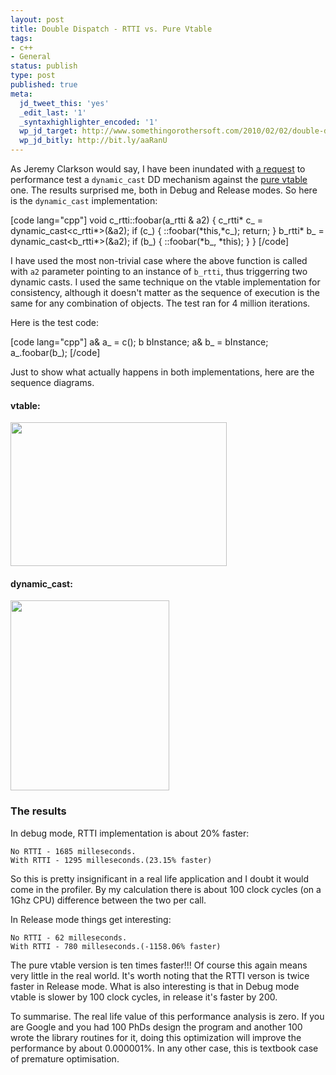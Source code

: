 ```yaml
---
layout: post
title: Double Dispatch - RTTI vs. Pure Vtable
tags:
- c++
- General
status: publish
type: post
published: true
meta:
  jd_tweet_this: 'yes'
  _edit_last: '1'
  _syntaxhighlighter_encoded: '1'
  wp_jd_target: http://www.somethingorothersoft.com/2010/02/02/double-dispatch-rtti-vs-pure-vtable/
  wp_jd_bitly: http://bit.ly/aaRanU
---
```

As Jeremy Clarkson would say, I have been inundated with [a request](http://www.somethingorothersoft.com/2010/02/01/double-dispatch-without-rtti/comment-page-1/#comment-250) to performance test a `dynamic_cast` DD mechanism against the [pure vtable](http://www.somethingorothersoft.com/2010/02/01/double-dispatch-without-rtti/) one. The results surprised me, both in Debug and Release modes. So here is the `dynamic_cast` implementation:

<div class="foo">
[code lang="cpp"]
void c_rtti::foobar(a_rtti &amp; a2) {
   c_rtti* c_ = dynamic_cast&lt;c_rtti*&gt;(&amp;a2);
   if (c_) {
      ::foobar(*this,*c_);
      return;
   }
   b_rtti* b_ = dynamic_cast&lt;b_rtti*&gt;(&amp;a2);
   if (b_) {
      ::foobar(*b_, *this);
   }
}
[/code]
</div>

I have used the most non-trivial case where the above function is called with `a2` parameter pointing to an instance of `b_rtti`, thus triggerring two dynamic casts. I used the same technique on the vtable implementation for consistency, although it doesn't matter as the sequence of execution is the same for any combination of objects. The test ran for 4 million iterations.

Here is the test code:

<div class="foo">
[code lang="cpp"]
        a&amp; a_ = c();
        b bInstance;
        a&amp; b_ = bInstance;
        a_.foobar(b_);
[/code]
</div>

Just to show what actually happens in both implementations, here are the sequence diagrams.
#### vtable:

<a href="http://www.somethingorothersoft.com/wp-content/uploads/2010/02/vtable1.png"><img src="http://www.somethingorothersoft.com/wp-content/uploads/2010/02/vtable1.png" alt="" title="vtable" width="346" height="230" class="alignnone size-full wp-image-238" /></a>

#### dynamic_cast:

<a href="http://www.somethingorothersoft.com/wp-content/uploads/2010/02/rtti.png"><img src="http://www.somethingorothersoft.com/wp-content/uploads/2010/02/rtti.png" alt="" title="dynamic_cast Sequnce Diagram" width="254" height="304" class="alignnone size-full wp-image-236" /></a>

### The results
In debug mode, RTTI implementation is about 20% faster:

    No RTTI - 1685 milleseconds.
    With RTTI - 1295 milleseconds.(23.15% faster)

So this is pretty insignificant in a real life application and I doubt it would come in the profiler. By my calculation there is about 100 clock cycles (on a 1Ghz CPU) difference between the two per call.

In Release mode things get interesting:

    No RTTI - 62 milleseconds.
    With RTTI - 780 milleseconds.(-1158.06% faster)

The pure vtable version is ten times faster!!! Of course this again means very little in the real world. It's worth noting that the RTTI verson is twice faster in Release mode. What is also interesting is that in Debug mode vtable is slower by 100 clock cycles, in release it's faster by 200.

To summarise. The real life value of this performance analysis is zero. If you are Google and you had 100 PhDs design the program and another 100 wrote the library routines for it, doing this optimization will improve the performance by about 0.000001%. In any other case, this is textbook case of premature optimisation.
